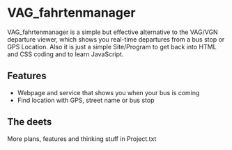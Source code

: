# VAG_fahrtenmanager
VAG_fahrtenmanager is a simple but effective alternative to the VAG/VGN departure viewer, which shows you real-time departures from a bus stop or GPS Location.
Also it is just a simple Site/Program to get back into HTML and CSS coding and to learn JavaScript.

## Features
- Webpage and service that shows you when your bus is coming
- Find location with GPS, street name or bus stop

## The deets
More plans, features and thinking stuff in Project.txt
